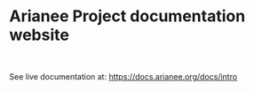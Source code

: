 <h1>Arianee Project documentation website</h1> <br>

See live documentation at: https://docs.arianee.org/docs/intro
